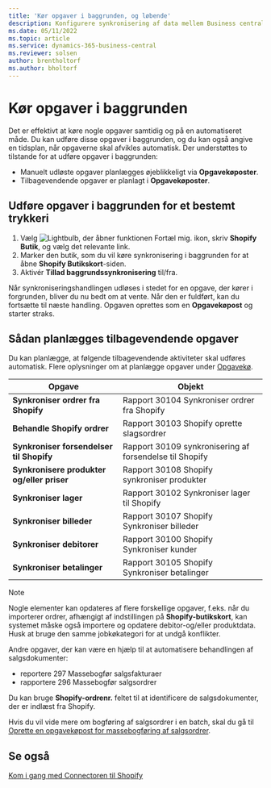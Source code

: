 ```yaml
---
title: 'Kør opgaver i baggrunden, og løbende'
description: Konfigurere synkronisering af data mellem Business central og Shopify i baggrunden.
ms.date: 05/11/2022
ms.topic: article
ms.service: dynamics-365-business-central
ms.reviewer: solsen
author: brentholtorf
ms.author: bholtorf
---
```


# Kør opgaver i baggrunden

Det er effektivt at køre nogle opgaver samtidig og på en automatiseret måde. Du kan udføre disse opgaver i baggrunden, og du kan også angive en tidsplan, når opgaverne skal afvikles automatisk. Der understøttes to tilstande for at udføre opgaver i baggrunden:

- Manuelt udløste opgaver planlægges øjeblikkeligt via **Opgavekøposter**.
- Tilbagevendende opgaver er planlagt i **Opgavekøposter**.

## Udføre opgaver i baggrunden for et bestemt trykkeri

1. Vælg ![Lightbulb, der åbner funktionen Fortæl mig.](../media/ui-search/search_small.png "Fortæl mig, hvad du vil foretage dig") ikon, skriv **Shopify Butik**, og vælg det relevante link.
2. Marker den butik, som du vil køre synkronisering i baggrunden for at åbne **Shopify Butikskort**-siden.
3. Aktivér **Tillad baggrundssynkronisering** til/fra.

Når synkroniseringshandlingen udløses i stedet for en opgave, der kører i forgrunden, bliver du nu bedt om at vente. Når den er fuldført, kan du fortsætte til næste handling. Opgaven oprettes som en **Opgavekøpost** og starter straks.

## Sådan planlægges tilbagevendende opgaver

Du kan planlægge, at følgende tilbagevendende aktiviteter skal udføres automatisk. Flere oplysninger om at planlægge opgaver under [Opgavekø](../admin-job-queues-schedule-tasks.md).

|Opgave|Objekt|
|------|------------|
|**Synkroniser ordrer fra Shopify**|Rapport 30104 Synkroniser ordrer fra Shopify|
|**Behandle Shopify ordrer**|Rapport 30103 Shopify oprette slagsordrer|
|**Synkroniser forsendelser til Shopify**|Rapport 30109 synkronisering af forsendelse til Shopify|
|**Synkronisere produkter og/eller priser**|Rapport 30108 Shopify synkroniser produkter|
|**Synkroniser lager**|Rapport 30102 Synkroniser lager til Shopify|
|**Synkroniser billeder**|Rapport 30107 Shopify Synkroniser billeder|
|**Synkroniser debitorer**|Rapport 30100 Shopify Synkroniser kunder|
|**Synkroniser betalinger**|Rapport 30105 Shopify Synkroniser betalinger|

> [!NOTE]
> Nogle elementer kan opdateres af flere forskellige opgaver, f.eks. når du importerer ordrer, afhængigt af indstillingen på **Shopify-butikskort**, kan systemet måske også importere og opdatere debitor-og/eller produktdata. Husk at bruge den samme jobkøkategori for at undgå konflikter.

Andre opgaver, der kan være en hjælp til at automatisere behandlingen af salgsdokumenter:

- reportere 297 Massebogfør salgsfakturaer
- rapportere 296 Massebogfør salgsordrer

Du kan bruge **Shopify-ordrenr.** feltet til at identificere de salgsdokumenter, der er indlæst fra Shopify.

Hvis du vil vide mere om bogføring af salgsordrer i en batch, skal du gå til [Oprette en opgavekøpost for massebogføring af salgsordrer](../ui-batch-posting.md#to-create-a-job-queue-entry-for-batch-posting-of-sales-orders).

## Se også

[Kom i gang med Connectoren til Shopify](get-started.md)  
